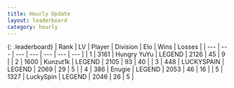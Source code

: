 ```yaml
---
title: Hourly Update
layout: leaderboard
category: hourly
---
```


{: .leaderboard}
| Rank | LV | Player | Division | Elo | Wins | Losses |
| --- | --- | --- | --- | --- | --- | --- |
| <span data-change="0">1</span> | 3161 | <span title="ID: 164871">Hungry YuYu</span> | LEGEND | <span data-change="0">2126</span> | <span data-change="0">45</span> | <span data-change="0">9</span> |
| <span data-change="0">2</span> | 1600 | <span title="ID: 392407">Kunzut1k</span> | LEGEND | <span data-change="0">2105</span> | <span data-change="0">93</span> | <span data-change="0">40</span> |
| <span data-change="0">3</span> | 448 | <span title="ID: 623829">LUCKYSPAIN</span> | LEGEND | <span data-change="5">2069</span> | <span data-change="1">29</span> | <span data-change="0">5</span> |
| <span data-change="0">4</span> | 386 | <span title="ID: 623502">Enugie</span> | LEGEND | <span data-change="0">2053</span> | <span data-change="0">46</span> | <span data-change="0">16</span> |
| <span data-change="0">5</span> | 1327 | <span title="ID: 498412">LuckySpin</span> | LEGEND | <span data-change="0">2046</span> | <span data-change="0">26</span> | <span data-change="0">5</span> |